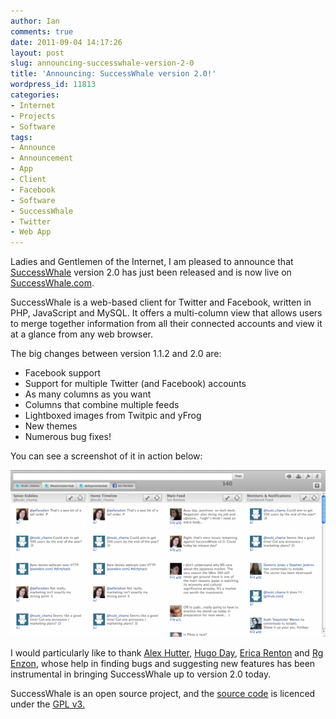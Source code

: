```yaml
---
author: Ian
comments: true
date: 2011-09-04 14:17:26
layout: post
slug: announcing-successwhale-version-2-0
title: 'Announcing: SuccessWhale version 2.0!'
wordpress_id: 11813
categories:
- Internet
- Projects
- Software
tags:
- Announce
- Announcement
- App
- Client
- Facebook
- Software
- SuccessWhale
- Twitter
- Web App
---
```


Ladies and Gentlemen of the Internet, I am pleased to announce that [SuccessWhale](/software/successwhale) version 2.0 has just been released and is now live on [SuccessWhale.com](https://successwhale.com).

SuccessWhale is a web-based client for Twitter and Facebook, written in PHP, JavaScript and MySQL.  It offers a multi-column view that allows users to merge together information from all their connected accounts and view it at a glance from any web browser.

The big changes between version 1.1.2 and 2.0 are:

  * Facebook support
  * Support for multiple Twitter (and Facebook) accounts
  * As many columns as you want
  * Columns that combine multiple feeds
  * Lightboxed images from Twitpic and yFrog
  * New themes
  * Numerous bug fixes!

You can see a screenshot of it in action below:

[![SuccessWhale Screenshot](/img/blog/2011/09/successwhale2-600x318.png)](/blog/2011/09/successwhale2.png)

I would particularly like to thank [Alex Hutter](http://twitter.com/aefaradien), [Hugo Day](http://twitter.com/Tontonis), [Erica Renton](http://twitter.com/eric_the_girl) and [Rg Enzon](http://twitter.com/rgenzon), whose help in finding bugs and suggesting new features has been instrumental in bringing SuccessWhale up to version 2.0 today.

SuccessWhale is an open source project, and the [source code](https://github.com/ianrenton/SuccessWhale/tree/v2.0) is licenced under the [GPL v3.](http://www.gnu.org/copyleft/gpl.html)
